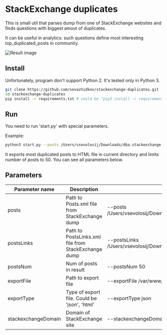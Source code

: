 # StackExchange duplicates
This is small util that parses dump from one of StackExchange websites and
finds questions with biggest amout of duplicates.

It can be useful in analytics: such questions define most interesting top_duplicated_posts
in community.

![Result image](http://i.imgur.com/fe3niPT.png)

## Install
Unfortunately, program don't support Python 2. It's tested only in Python 3.

```bash
git clone https://github.com/sevazhidkov/stackexchange-duplicates.git
cd stackexchange-duplicates
pip install -r requirements.txt # could be "pip3 install -r requirements.txt"
```

## Run
You need to run 'start.py' with special parameters.

Example:
```bash
python3 start.py --posts /Users/vsevolosij/Downloads/dba.stackexchange.com/Posts.xml --postsLinks /Users/vsevolosij/Downloads/dba.stackexchange.com/PostLinks.xml  --postsNum 50
```
It exports most duplicated posts to HTML file in current directory and limits
number of posts to 50. You can see all parameters below.

## Parameters

| Parameter name      | Description                                         | Example                                                                      | Default               |
|---------------------|-----------------------------------------------------|------------------------------------------------------------------------------|-----------------------|
| posts               | Path to Posts.xml file from StackExchange dump      | --posts /Users/vsevolosij/Downloads/dba.stackexchange.com/Posts.xml          | ./Posts.xml           |
| postsLinks          | Path to PostsLinks.xml file from StackExchange dump | --postsLinks /Users/vsevolosij/Downloads/dba.stackexchange.com/PostLinks.xml | ./PostsLinks.xml      |
| postsNum            | Num of posts in result                              | --postsNum 50                                                                | 100                   |
| exportFile          | Path to export file                                 | --exportFile /var/www/index.html                                             | ./result.html         |
| exportType          | Type of export file. Could be 'json', 'html'        | --exportType json                                                            | html                  |
| stackexchangeDomain | Domain of StackExchange site                        | --stackexchangeDomain math.stackexchange.com                                 | dba.stackexchange.com |
